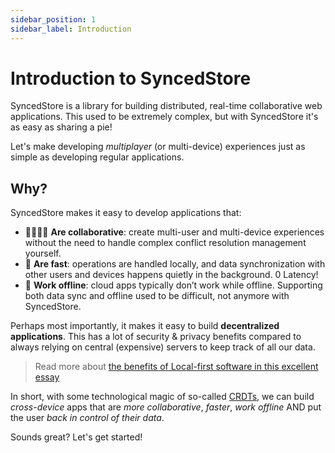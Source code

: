 ```yaml
---
sidebar_position: 1
sidebar_label: Introduction
---
```


# Introduction to SyncedStore

SyncedStore is a library for building distributed, real-time collaborative web applications. This used to be extremely complex, but with SyncedStore it's as easy as sharing a pie!

Let's make developing _multiplayer_ (or multi-device) experiences just as simple as developing regular applications.

## Why?

SyncedStore makes it easy to develop applications that:

- 👨‍👩‍👧‍👦 **Are collaborative**: create multi-user and multi-device experiences without the need to handle complex conflict resolution management yourself.
- 🚀 **Are fast**: operations are handled locally, and data synchronization with other users and devices happens quietly in the background. 0 Latency!
- 🔗 **Work offline**: cloud apps typically don’t work while offline. Supporting both data sync and offline used to be difficult, not anymore with SyncedStore.

Perhaps most importantly, it makes it easy to build **decentralized applications**. This has a lot of security & privacy benefits compared to always relying on central (expensive) servers to keep track of all our data.

> Read more about [the benefits of Local-first software in this excellent essay](https://www.inkandswitch.com/local-first.html)

In short, with some technological magic of so-called [CRDTs](https://crdt.tech/), we can build _cross-device_ apps that are _more collaborative_, _faster_, _work offline_ AND put the user _back in control of their data_.

Sounds great? Let's get started!
